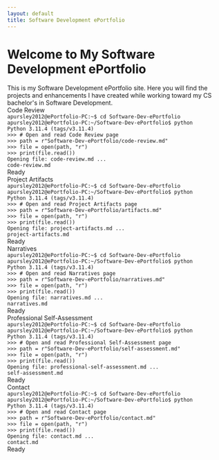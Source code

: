 ```yaml
---
layout: default
title: Software Development ePortfolio
---
```


# Welcome to My Software Development ePortfolio

<div class="intro-text">
This is my Software Development ePortfolio site. Here you will find the projects and enhancements I have created while working toward my CS bachelor's in Software Development.
</div>

<div class="terminal-window" onclick="openPage('code-review')">
  <div class="terminal-header">
    <span>Code Review</span>
    <div class="terminal-buttons">
      <div class="terminal-button minimize">
        <i class="fa-solid fa-window-minimize"></i>
      </div>
      <div class="terminal-button maximize">
        <i class="fa-regular fa-window-maximize"></i>
      </div>
      <div class="terminal-button close">
        <i class="fa-solid fa-x"></i>
      </div>
    </div>
  </div>
    <div class="terminal-content">
        <code>apursley2012@ePortfolio-PC:~$ cd Software-Dev-ePortfolio
apursley2012@ePortfolio-PC:~/Software-Dev-ePortfolio$ python
Python 3.11.4 (tags/v3.11.4)
>>> # Open and read Code Review page
>>> path = r"Software-Dev-ePortfolio/code-review.md"
>>> file = open(path, "r")
>>> print(file.read())
Opening file: code-review.md ...
<span class="clickable-link">code-review.md</span></code>
    </div>
    <div class="status-bar">Ready</div>
</div>

<div class="terminal-window" onclick="openPage('project-artifacts')">
  <div class="terminal-header">
    <span>Project Artifacts</span>
    <div class="terminal-buttons">
      <div class="terminal-button minimize">
        <i class="fa-solid fa-window-minimize"></i>
      </div>
      <div class="terminal-button maximize">
        <i class="fa-regular fa-window-maximize"></i>
      </div>
      <div class="terminal-button close">
        <i class="fa-solid fa-x"></i>
      </div>
    </div>
  </div>
    <div class="terminal-content">
        <code>apursley2012@ePortfolio-PC:~$ cd Software-Dev-ePortfolio
apursley2012@ePortfolio-PC:~/Software-Dev-ePortfolio$ python
Python 3.11.4 (tags/v3.11.4)
>>> # Open and read Project Artifacts page
>>> path = r"Software-Dev-ePortfolio/artifacts.md"
>>> file = open(path, "r")
>>> print(file.read())
Opening file: project-artifacts.md ...
<span class="clickable-link">project-artifacts.md</span></code>
    </div>
    <div class="status-bar">Ready</div>
</div>

<div class="terminal-window" onclick="openPage('Narratives')">
  <div class="terminal-header">
    <span>Narratives</span>
    <div class="terminal-buttons">
      <div class="terminal-button minimize">
        <i class="fa-solid fa-window-minimize"></i>
      </div>
      <div class="terminal-button maximize">
        <i class="fa-regular fa-window-maximize"></i>
      </div>
      <div class="terminal-button close">
        <i class="fa-solid fa-x"></i>
      </div>
    </div>
  </div>
    <div class="terminal-content">
        <code>apursley2012@ePortfolio-PC:~$ cd Software-Dev-ePortfolio
apursley2012@ePortfolio-PC:~/Software-Dev-ePortfolio$ python
Python 3.11.4 (tags/v3.11.4)
>>> # Open and read Narratives page
>>> path = r"Software-Dev-ePortfolio/narratives.md"
>>> file = open(path, "r")
>>> print(file.read())
Opening file: narratives.md ...
<span class="clickable-link">narratives.md</span></code>
    </div>
    <div class="status-bar">Ready</div>
</div>

<div class="terminal-window" onclick="openPage('self-assessment')">
  <div class="terminal-header">
    <span>Professional Self-Assessment</span>
    <div class="terminal-buttons">
      <div class="terminal-button minimize">
        <i class="fa-solid fa-window-minimize"></i>
      </div>
      <div class="terminal-button maximize">
        <i class="fa-regular fa-window-maximize"></i>
      </div>
      <div class="terminal-button close">
        <i class="fa-solid fa-x"></i>
      </div>
    </div>
  </div>
    <div class="terminal-content">
        <code>apursley2012@ePortfolio-PC:~$ cd Software-Dev-ePortfolio
apursley2012@ePortfolio-PC:~/Software-Dev-ePortfolio$ python
Python 3.11.4 (tags/v3.11.4)
>>> # Open and read Professional Self-Assessment page
>>> path = r"Software-Dev-ePortfolio/self-assessment.md"
>>> file = open(path, "r")
>>> print(file.read())
Opening file: professional-self-assessment.md ...
<span class="clickable-link">self-assessment.md</span></code>
    </div>
    <div class="status-bar">Ready</div>
</div>

<div class="terminal-window" onclick="openPage('contact')">
  <div class="terminal-header">
    <span>Contact</span>
    <div class="terminal-buttons">
      <div class="terminal-button minimize">
        <i class="fa-solid fa-window-minimize"></i>
      </div>
      <div class="terminal-button maximize">
        <i class="fa-regular fa-window-maximize"></i>
      </div>
      <div class="terminal-button close">
        <i class="fa-solid fa-x"></i>
      </div>
    </div>
  </div>
    <div class="terminal-content">
        <code>apursley2012@ePortfolio-PC:~$ cd Software-Dev-ePortfolio
apursley2012@ePortfolio-PC:~/Software-Dev-ePortfolio$ python
Python 3.11.4 (tags/v3.11.4)
>>> # Open and read Contact page
>>> path = r"Software-Dev-ePortfolio/contact.md"
>>> file = open(path, "r")
>>> print(file.read())
Opening file: contact.md ...
<span class="clickable-link">contact.md</span></code>
    </div>
    <div class="status-bar">Ready</div>
</div>

<script>
function openPage(pageName) {
    window.location.href = pageName + '.html';
}
</script>
